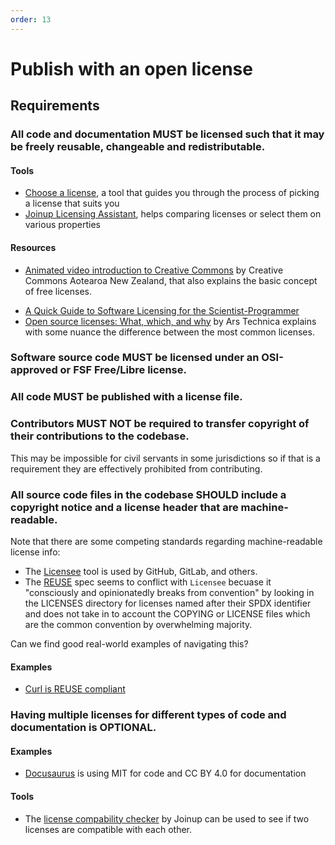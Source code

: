 ```yaml
---
order: 13
---
```

# Publish with an open license

<!-- SPDX-License-Identifier: CC0-1.0 -->
<!-- written in 2022 by The Foundation for Public Code <info@publiccode.net> -->

## Requirements

### All code and documentation MUST be licensed such that it may be freely reusable, changeable and redistributable.

#### Tools

* [Choose a license](https://choosealicense.com/), a tool that guides you through the process of picking a license that suits you
* [Joinup Licensing Assistant](https://joinup.ec.europa.eu/collection/eupl/solution/joinup-licensing-assistant/jla-find-and-compare-software-licenses), helps comparing licenses or select them on various properties

#### Resources

* [Animated video introduction to Creative Commons](https://creativecommons.org/about/videos/creative-commons-kiwi) by Creative Commons Aotearoa New Zealand, that also explains the basic concept of free licenses.
<!-- When we add the one above, we should also remove it from the standard -->
* [A Quick Guide to Software Licensing for the Scientist-Programmer](https://journals.plos.org/ploscompbiol/article?id=10.1371/journal.pcbi.1002598)
* [Open source licenses: What, which, and why](https://arstechnica.com/gadgets/2020/02/how-to-choose-an-open-source-license/) by Ars Technica explains with some nuance the difference between the most common licenses.

### Software source code MUST be licensed under an OSI-approved or FSF Free/Libre license.

### All code MUST be published with a license file.

### Contributors MUST NOT be required to transfer copyright of their contributions to the codebase.

This may be impossible for civil servants in some jurisdictions so if that is a requirement they are effectively prohibited from contributing.

### All source code files in the codebase SHOULD include a copyright notice and a license header that are machine-readable.

Note that there are some competing standards regarding machine-readable license info:

* The [Licensee](https://github.com/licensee/licensee) tool is used by GitHub, GitLab, and others.
* The [REUSE](https://reuse.software/) spec seems to conflict with `Licensee` becuase it "consciously and opinionatedly breaks from convention" by looking in the LICENSES directory for licenses named after their SPDX identifier and does not take in to account the COPYING or LICENSE files which are the common convention by overwhelming majority.

Can we find good real-world examples of navigating this?

#### Examples

* [Curl is REUSE compliant](https://daniel.haxx.se/blog/2022/06/17/curl-is-reuse-compliant/)

### Having multiple licenses for different types of code and documentation is OPTIONAL.

#### Examples

* [Docusaurus](https://github.com/facebook/docusaurus#license) is using MIT for code and CC BY 4.0 for documentation

#### Tools

* The [license compability checker](https://joinup.ec.europa.eu/collection/eupl/solution/joinup-licensing-assistant/jla-compatibility-checker) by Joinup can be used to see if two licenses are compatible with each other.
